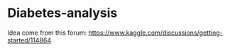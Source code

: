 # Diabetes-analysis

Idea come from this forum: https://www.kaggle.com/discussions/getting-started/114864
